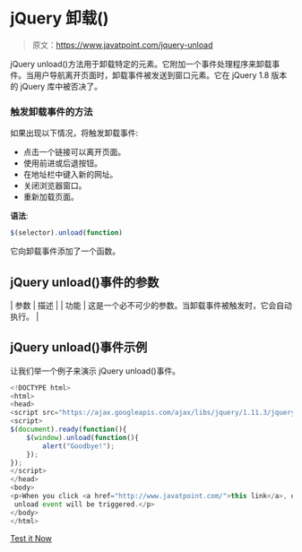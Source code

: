 # jQuery 卸载()

> 原文：<https://www.javatpoint.com/jquery-unload>

jQuery unload()方法用于卸载特定的元素。它附加一个事件处理程序来卸载事件。当用户导航离开页面时，卸载事件被发送到窗口元素。它在 jQuery 1.8 版本的 jQuery 库中被否决了。

### 触发卸载事件的方法

如果出现以下情况，将触发卸载事件:

*   点击一个链接可以离开页面。
*   使用前进或后退按钮。
*   在地址栏中键入新的网址。
*   关闭浏览器窗口。
*   重新加载页面。

**语法**:

```js
$(selector).unload(function)

```

它向卸载事件添加了一个函数。

## jQuery unload()事件的参数

| 参数 | 描述 |
| 功能 | 这是一个必不可少的参数。当卸载事件被触发时，它会自动执行。 |

## jQuery unload()事件示例

让我们举一个例子来演示 jQuery unload()事件。

```js
<!DOCTYPE html>
<html>
<head>
<script src="https://ajax.googleapis.com/ajax/libs/jquery/1.11.3/jquery.min.js"></script>
<script>
$(document).ready(function(){
    $(window).unload(function(){
        alert("Goodbye!");
    });
});
</script>
</head>
<body>
<p>When you click <a href="http://www.javatpoint.com/">this link</a>, or close the window,
 unload event will be triggered.</p>
</body>
</html>

```

[Test it Now](https://www.javatpoint.com/oprweb/test.jsp?filename=jqueryunload1)
